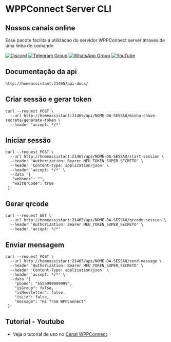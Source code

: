 # WPPConnect Server CLI

## Nossos canais online

Esse pacote facilita a utilizacao do servidor WPPConnect server atraves de uma linha de comando

[![Discord](https://img.shields.io/discord/844351092758413353?color=blueviolet&label=Discord&logo=discord&style=flat)](https://discord.gg/JU5JGGKGNG)
[![Telegram Group](https://img.shields.io/badge/Telegram-Group-32AFED?logo=telegram)](https://t.me/wppconnect)
[![WhatsApp Group](https://img.shields.io/badge/WhatsApp-Group-25D366?logo=whatsapp)](https://chat.whatsapp.com/LJaQu6ZyNvnBPNAVRbX00K)
[![YouTube](https://img.shields.io/youtube/channel/subscribers/UCD7J9LG08PmGQrF5IS7Yv9A?label=YouTube)](https://www.youtube.com/c/wppconnect)

## Documentação da api

```
http://homeassistant:21465/api-docs/
```

## Criar sessão e gerar token

```
curl --request POST \
  --url http://homeassistant:21465/api/NOME-DA-SESSAO/minha-chave-secreta/generate-token \
  --header 'accept: */*'
```

## Iniciar sessão

```
curl --request POST \
  --url http://homeassistant:21465/api/NOME-DA-SESSAO/start-session \
  --header 'Authorization: Bearer MEU_TOKEN_SUPER_SECRETO' \
  --header 'Content-Type: application/json' \
  --header 'accept: */*' \
  --data '{
   "webhook": "",
   "waitQrCode": true
 }'
```

## Gerar qrcode

```
curl --request GET \
  --url http://homeassistant:21465/api/NOME-DA-SESSAO/qrcode-session \
  --header 'Authorization: Bearer MEU_TOKEN_SUPER_SECRETO' \
  --header 'accept: */*'
```

## Enviar mensagem
 
```
curl --request POST \
  --url http://homeassistant:21465/api/NOME-DA-SESSAO/send-message \
  --header 'Authorization: Bearer MEU_TOKEN_SUPER_SECRETO' \
  --header 'Content-Type: application/json' \
  --header 'accept: */*' \
  --data '{
    "phone": "5555999999999",
    "isGroup": false,
    "isNewsletter": false,
    "isLid": false,
    "message": "Hi from WPPConnect"  
 }'
```

## Tutorial - Youtube
- Veja o tutorial de uso no [Canal WPPConnect](https://www.youtube.com/watch?v=zBmCnPS3JOQ).
